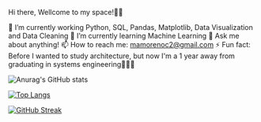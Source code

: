 Hi there, Wellcome to my space!✌🏾

🔭 I’m currently working Python, SQL, Pandas, Matplotlib, Data Visualization and Data Cleaning
🌱 I’m currently learning Machine Learning
💬 Ask me about anything!
📫 How to reach me: mamorenoc2@gmail.com
⚡ Fun fact: Before I wanted to study architecture, but now I'm a 1 year away from graduating in systems engineering🤣🤣🤣

![Anurag's GitHub stats](https://github-readme-stats.vercel.app/api?username=mamorenoc2&theme=transparent&show_icons=true)

[![Top Langs](https://github-readme-stats.vercel.app/api/top-langs/?username=mamorenoc2&layout=compact)](https://github.com/anuraghazra/github-readme-stats)

[![GitHub Streak](https://github-readme-streak-stats.herokuapp.com?user=mammorenoc2&theme=dark)](https://git.io/streak-stats)
